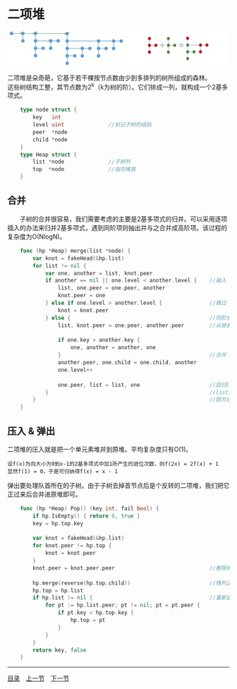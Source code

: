 # 二项堆
![](../images/BinomialHeap.png)

二项堆是朵奇葩，它基于若干棵按节点数由少到多排列的树所组成的森林。  
这些树结构工整，其节点数为2<sup>k</sup>（k为树的阶）。它们排成一列，就构成一个2基多项式。
```go
	type node struct {
		key   int
		level uint				//标记子树的级别
		peer  *node
		child *node
	}
	type Heap struct {
		list *node				//子树列
		top  *node				//指向堆首
	}
```

## 合并
　　子树的合并很容易，我们需要考虑的主要是2基多项式的归并。可以采用逐项插入的办法来归并2基多项式，遇到同阶项则抽出并与之合并成高阶项。该过程的复杂度为O(NlogN)。
```go
	func (hp *Heap) merge(list *node) {
		var knot = fakeHead(&hp.list)
		for list != nil {
			var one, another = list, knot.peer
			if another == nil || one.level < another.level {	//插入
				list, one.peer = one.peer, another
				knot.peer = one
			} else if one.level > another.level {				//跳过
				knot = knot.peer
			} else { 											//同阶合并
				list, knot.peer = one.peer, another.peer		//从链表中脱离

				if one.key > another.key {
					one, another = another, one
				}												//合并
				another.peer, one.child = one.child, another
				one.level++

				one.peer, list = list, one 						//回归list
			}													//list首项可能是逆序项，但不影响大局
		}														//因为它不可能比knot.peer更高阶
	}
```

## 压入 & 弹出
二项堆的压入就是把一个单元素堆并到原堆。平均复杂度只有O(1)。

	设f(x)为向大小为0到x-1的2基多项式中加1所产生的进位次数，则f(2x) = 2f(x) + 1
	显然f(1) = 0，于是可归纳得f(x) = x - 1

弹出要处理队首所在的子树。由于子树去掉首节点后是个反转的二项堆，我们把它正过来后合并进原堆即可。
```go
	func (hp *Heap) Pop() (key int, fail bool) {
		if hp.IsEmpty() { return 0, true }
		key = hp.top.key

		var knot = fakeHead(&hp.list)
		for knot.peer != hp.top {
			knot = knot.peer
		}
		knot.peer = knot.peer.peer								//删除原堆首节点

		hp.merge(reverse(hp.top.child))							//残列正过来，并回主堆
		hp.top = hp.list
		if hp.list != nil {										//重新定位堆首
			for pt := hp.list.peer; pt != nil; pt = pt.peer {
				if pt.key < hp.top.key {
					hp.top = pt
				}
			}
		}
		return key, false
	}
```

---
[目录](../index.md)　[上一节](06-A.md)　[下一节](06-C.md)
